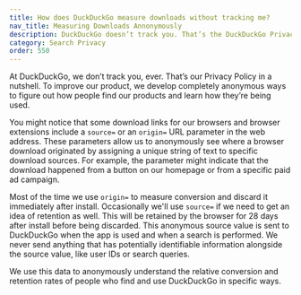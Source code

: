 ```yaml
---
title: How does DuckDuckGo measure downloads without tracking me?
nav_title: Measuring Downloads Annonymously
description: DuckDuckGo doesn’t track you. That’s the DuckDuckGo Privacy Policy in a nutshell.
category: Search Privacy
order: 550
---
```


At DuckDuckGo, we don’t track you, ever. That’s our Privacy Policy in a nutshell. To improve our product, we develop completely anonymous ways to figure out how people find our products and learn how they’re being used.

You might notice that some download links for our browsers and browser extensions include a `source=` or an `origin=` URL parameter in the web address. These parameters allow us to anonymously see where a browser download originated by assigning a unique string of text to specific download sources. For example, the parameter might indicate that the download happened from a button on our homepage or from a specific paid ad campaign.

Most of the time we use `origin=` to measure conversion and discard it immediately after install. Occasionally we'll use `source=` if we need to get an idea of retention as well. This will be retained by the browser for 28 days after install before being discarded. This anonymous source value is sent to DuckDuckGo when the app is used and when a search is performed. We never send anything that has potentially identifiable information alongside the source value, like user IDs or search queries.

We use this data to anonymously understand the relative conversion and retention rates of people who find and use DuckDuckGo in specific ways.
